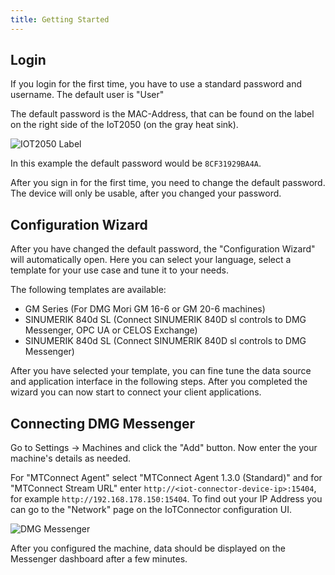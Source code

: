 ```yaml
---
title: Getting Started
---
```


## Login

If you login for the first time, you have to use a standard password and username. The default user is "User"

The default password is the MAC-Address, that can be found on the label on the right side of the IoT2050 (on the gray heat sink).

![IOT2050 Label](/content/IoT2050Label.png)

In this example the default password would be `8CF31929BA4A`.

After you sign in for the first time, you need to change the default password. The device will only be usable, after you changed your password.

## Configuration Wizard

After you have changed the default password, the "Configuration Wizard" will automatically open. Here you can select your language, select a template for your use case and tune it to your needs.

The following templates are available:

- GM Series (For DMG Mori GM 16-6 or GM 20-6 machines)
- SINUMERIK 840d SL (Connect SINUMERIK 840D sl controls to DMG Messenger, OPC UA or CELOS Exchange)
- SINUMERIK 840d SL (Connect SINUMERIK 840D sl controls to DMG Messenger)

After you have selected your template, you can fine tune the data source and application interface in the following steps. After you completed the wizard you can now start to connect your client applications.

## Connecting DMG Messenger

Go to Settings -> Machines and click the "Add" button. Now enter the your machine's details as needed.

For "MTConnect Agent" select "MTConnect Agent 1.3.0 (Standard)" and for "MTConnect Stream URL" enter `http://<iot-connector-device-ip>:15404`, for example `http://192.168.178.150:15404`. To find out your IP Address you can go to the "Network" page on the IoTConnector configuration UI.

![DMG Messenger](/content/DMGMessenger.png)

After you configured the machine, data should be displayed on the Messenger dashboard after a few minutes.
